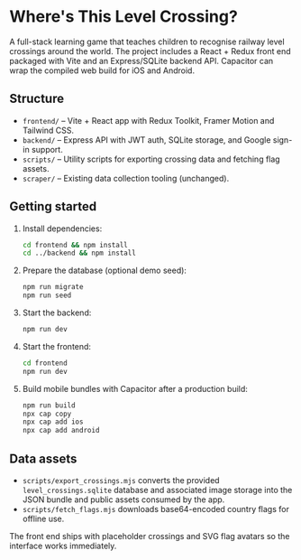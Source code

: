 # Where's This Level Crossing?

A full-stack learning game that teaches children to recognise railway level crossings
around the world. The project includes a React + Redux front end packaged with Vite and
an Express/SQLite backend API. Capacitor can wrap the compiled web build for iOS and
Android.

## Structure

- `frontend/` – Vite + React app with Redux Toolkit, Framer Motion and Tailwind CSS.
- `backend/` – Express API with JWT auth, SQLite storage, and Google sign-in support.
- `scripts/` – Utility scripts for exporting crossing data and fetching flag assets.
- `scraper/` – Existing data collection tooling (unchanged).

## Getting started

1. Install dependencies:

   ```bash
   cd frontend && npm install
   cd ../backend && npm install
   ```

2. Prepare the database (optional demo seed):

   ```bash
   npm run migrate
   npm run seed
   ```

3. Start the backend:

   ```bash
   npm run dev
   ```

4. Start the frontend:

   ```bash
   cd frontend
   npm run dev
   ```

5. Build mobile bundles with Capacitor after a production build:

   ```bash
   npm run build
   npx cap copy
   npx cap add ios
   npx cap add android
   ```

## Data assets

- `scripts/export_crossings.mjs` converts the provided `level_crossings.sqlite` database
  and associated image storage into the JSON bundle and public assets consumed by the app.
- `scripts/fetch_flags.mjs` downloads base64-encoded country flags for offline use.

The front end ships with placeholder crossings and SVG flag avatars so the interface
works immediately.
